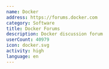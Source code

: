 ```yaml
---
name: Docker
address: https://forums.docker.com
category: Software
title: Docker Forums
description: Docker discussion forum
userCount: 40979
icon: docker.svg
activity: high
language: en
---
```

